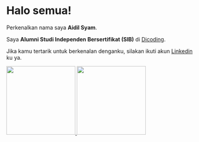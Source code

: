 # Halo semua! 

Perkenalkan nama saya **Aidil Syam**.  

Saya **Alumni Studi Independen Bersertifikat (SIB)** di [Dicoding](https://www.dicoding.com/).  

Jika kamu tertarik untuk berkenalan denganku, silakan ikuti akun [Linkedin](www.linkedin.com/in/aidil-s-bb834b267) ku ya.

<p align="left">
<a href="https://github.com/AidilSyam">
  <img height="180em" src="https://github-readme-stats-eight-theta.vercel.app/api?username=AidilSyam&show_icons=true&theme=algolia&include_all_commits=true&count_private=true"/>
  <img height="180em" src="https://github-readme-stats-eight-theta.vercel.app/api/top-langs/?username=AidilSyam&layout=compact&langs_count=8&theme=algolia"/>
</a>
</p>
